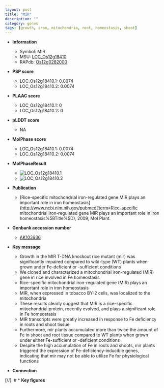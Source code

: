 ```yaml
---
layout: post
title: "MIR"
description: ""
category: genes
tags: [growth, iron, mitochondria, root, homeostasis, shoot]
---
```


* **Information**  
    + Symbol: MIR  
    + MSU: [LOC_Os12g18410](http://rice.plantbiology.msu.edu/cgi-bin/ORF_infopage.cgi?orf=LOC_Os12g18410)  
    + RAPdb: [Os12g0282000](http://rapdb.dna.affrc.go.jp/viewer/gbrowse_details/irgsp1?name=Os12g0282000)  

* **PSP score**  
    + LOC_Os12g18410.1: 0.0074 
    + LOC_Os12g18410.2: 0.0074 

* **PLAAC score**  
    + LOC_Os12g18410.1: 0 
    + LOC_Os12g18410.2: 0 

* **pLDDT score**
    + NA


* **MolPhase score**
    + LOC_Os12g18410.1: 0.0074
    + LOC_Os12g18410.2: 0.0074

* **MolPhaseResult**
    + ![LOC_Os12g18410.1](https://ricepsp.github.io/pictures/LOC_Os12g/LOC_Os12g18410.1.png)
    + ![LOC_Os12g18410.2](https://ricepsp.github.io/pictures/LOC_Os12g/LOC_Os12g18410.2.png)

* **Publication**  
    + [Rice-specific mitochondrial iron-regulated gene MIR plays an important role in iron homeostasis](http://www.ncbi.nlm.nih.gov/pubmed?term=Rice-specific mitochondrial iron-regulated gene MIR plays an important role in iron homeostasis%5BTitle%5D), 2009, Mol Plant.

* **Genbank accession number**  
    + [AK103636](http://www.ncbi.nlm.nih.gov/nuccore/AK103636)

* **Key message**  
    + Growth in the MIR T-DNA knockout rice mutant (mir) was significantly impaired compared to wild-type (WT) plants when grown under Fe-deficient or -sufficient conditions
    + We cloned and characterized a mitochondrial iron-regulated (MIR) gene in rice involved in Fe homeostasis
    + Rice-specific mitochondrial iron-regulated gene (MIR) plays an important role in iron homeostasis
    + MIR, when expressed in tobacco BY-2 cells, was localized to the mitochondria
    + These results clearly suggest that MIR is a rice-specific mitochondrial protein, recently evolved, and plays a significant role in Fe homeostasis
    + MIR transcripts were greatly increased in response to Fe deficiency in roots and shoot tissue
    + Furthermore, mir plants accumulated more than twice the amount of Fe in shoot and root tissue compared to WT plants when grown under either Fe-sufficient or -deficient conditions
    + Despite the high accumulation of Fe in roots and shoots, mir plants triggered the expression of Fe-deficiency-inducible genes, indicating that mir may not be able to utilize Fe for physiological functions

* **Connection**  

[//]: # * **Key figures**  



